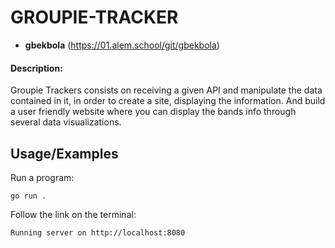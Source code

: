 
# GROUPIE-TRACKER
- **gbekbola** (https://01.alem.school/git/gbekbola)


#### Description:

Groupie Trackers consists on receiving a given API and manipulate the data contained in it, in order to create a site, displaying the information.
And build a user friendly website where you can display the bands info through several data visualizations.



## Usage/Examples
Run a program:
```CMD/Terminal 
go run . 
```

Follow the link on the terminal:
```CMD/Terminal 
Running server on http://localhost:8080 
```
